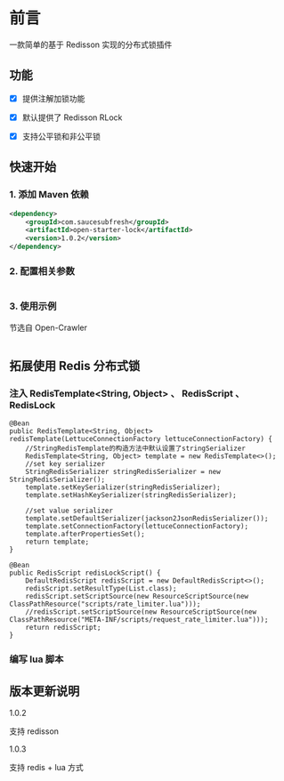 # 前言

一款简单的基于 Redisson 实现的分布式锁插件

## 功能

- [x] 提供注解加锁功能

- [x] 默认提供了 Redisson RLock

- [x] 支持公平锁和非公平锁

## 快速开始

### 1. 添加 Maven 依赖

```xml
<dependency>
    <groupId>com.saucesubfresh</groupId>
    <artifactId>open-starter-lock</artifactId>
    <version>1.0.2</version>
</dependency>
```

### 2. 配置相关参数

```yaml

```

### 3. 使用示例

节选自 Open-Crawler

```java


```

## 拓展使用 Redis 分布式锁

### 注入 RedisTemplate<String, Object> 、 RedisScript 、 RedisLock

```
@Bean
public RedisTemplate<String, Object> redisTemplate(LettuceConnectionFactory lettuceConnectionFactory) {
    //StringRedisTemplate的构造方法中默认设置了stringSerializer
    RedisTemplate<String, Object> template = new RedisTemplate<>();
    //set key serializer
    StringRedisSerializer stringRedisSerializer = new StringRedisSerializer();
    template.setKeySerializer(stringRedisSerializer);
    template.setHashKeySerializer(stringRedisSerializer);

    //set value serializer
    template.setDefaultSerializer(jackson2JsonRedisSerializer());
    template.setConnectionFactory(lettuceConnectionFactory);
    template.afterPropertiesSet();
    return template;
}
```

```
@Bean
public RedisScript redisLockScript() {
    DefaultRedisScript redisScript = new DefaultRedisScript<>();
    redisScript.setResultType(List.class);
    redisScript.setScriptSource(new ResourceScriptSource(new ClassPathResource("scripts/rate_limiter.lua")));
    //redisScript.setScriptSource(new ResourceScriptSource(new ClassPathResource("META-INF/scripts/request_rate_limiter.lua")));
    return redisScript;
}

```

### 编写 lua 脚本


## 版本更新说明

1.0.2

支持 redisson

1.0.3

支持 redis + lua 方式





